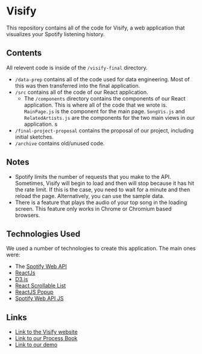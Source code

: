 # Visify

This repository contains all of the code for Visify, a web application that visualizes your Spotify listening history. 

## Contents

All relevent code is inside of the `/visify-final` directory. 

- `/data-prep` contains all of the code used for data engineering. Most of this was then transferred into the final application. 
- `/src` contains all of the code of our React application. 
  - The `/components` directory contains the components of our React application. This is where all of the code that we wrote is.  `MainPage.js` is the component for the main page. `SongVis.js` and `RelatedArtists.js` are the components for the two main views in our application. s
- `/final-project-proposal` contains the proposal of our project, including initial sketches. 
- `/archive` contains old/unused code. 

## Notes

- Spotify limits the number of requests that you make to the API. Sometimes, Visify will begin to load and then will stop because it has hit the rate limit. If this is the case, you need to wait for a minute and then reload the page. Alternatively, you can use the sample data. 
- There is a feature that plays the audio of your top song in the loading screen. This feature only works in Chrome or Chromium based browsers. 

## Technologies Used

We used a number of technologies to create this application. The main ones were:

- The [Spotify Web API](https://developer.spotify.com/documentation/web-api/)
- [ReactJs](https://reactjs.org/)
- [D3.js](https://d3js.org/)
- [React Scrollable List](https://github.com/jwarning/react-scrollable-list)
- [ReactJS Popup](https://www.npmjs.com/package/reactjs-popup)
- [Spotify Web API JS](https://www.npmjs.com/package/spotify-web-api-js)

## Links

- [Link to the Visify website](https://washuvis.github.io/visify/)
- [Link to our Process Book](https://washuvis.github.io/visify/processBook.html)
- [Link to our demo](https://www.youtube.com/watch?v=-uCqYlTNXws&feature=youtu.be&ab_channel=AustinTolani)

